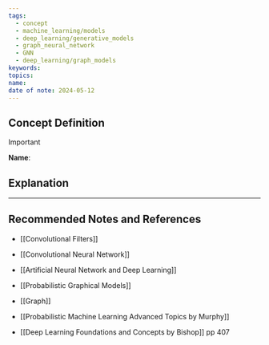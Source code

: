 ```yaml
---
tags:
  - concept
  - machine_learning/models
  - deep_learning/generative_models
  - graph_neural_network
  - GNN
  - deep_learning/graph_models
keywords: 
topics: 
name: 
date of note: 2024-05-12
---
```


## Concept Definition

>[!important]
>**Name**: 



## Explanation





-----------
##  Recommended Notes and References



- [[Convolutional Filters]]
- [[Convolutional Neural Network]]
- [[Artificial Neural Network and Deep Learning]]

- [[Probabilistic Graphical Models]]
- [[Graph]]



- [[Probabilistic Machine Learning Advanced Topics by Murphy]]
- [[Deep Learning Foundations and Concepts by Bishop]] pp 407